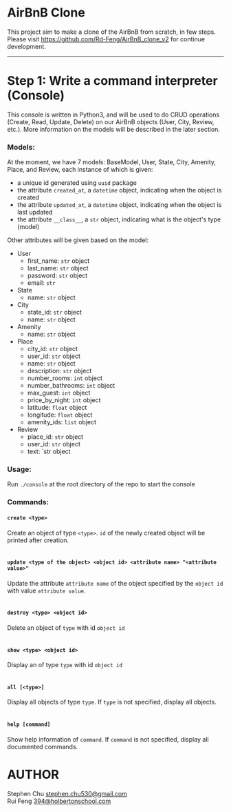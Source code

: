# AirBnB Clone
This project aim to make a clone of the AirBnB from scratch, in few steps. Please visit https://github.com/Rd-Feng/AirBnB_clone_v2 for continue development.<hr/>

# Step 1: Write a command interpreter (Console)
This console is written in Python3, and will be used to do CRUD operations (Create, Read, Update, Delete) on our AirBnB objects (User, City, Review, etc.). More information on the models will be described in the later section.<br/>

### Models:<br/>
At the moment, we have 7 models: BaseModel, User, State, City, Amenity, Place, and Review, each instance of which is given:
* a unique id generated using `uuid` package
* the attribute `created_at`, a `datetime` object, indicating when the object is created
* the attribute `updated_at`, a `datetime` object, indicating when the object is last updated
* the attribute `__class__`, a `str` object, indicating what is the object's type (model)

Other attributes will be given based on the model:
* User
  + first_name: `str` object
  + last_name: `str` object
  + password: `str` object
  + email: `str`
* State
  + name: `str` object
* City
  + state_id: `str` object
  + name: `str` object
* Amenity
  + name: `str` object
* Place
  + city_id: `str` object
  + user_id: `str` object
  + name: `str` object
  + description: `str` object
  + number_rooms: `int` object
  + number_bathrooms: `int` object
  + max_guest: `int` object
  + price_by_night: `int` object
  + latitude: `float` object
  + longitude: `float` object
  + amenity_ids: `list` object
* Review
  + place_id: `str` object
  + user_id: `str` object
  + text: `str object

### Usage:<br/>
Run `./console` at the root directory of the repo to start the console<br/>
### Commands:
#### `create <type>`
Create an object of type `<type>`. `id` of the newly created object will be printed after creation.<br/><br/>
#### `update <type of the object> <object id> <attribute name> "<attribute value>"`<br/>
Update the attribute `attribute name` of the object specified by the `object id` with value `attribute value`.<br/><br/>
#### `destroy <type> <object id>`
Delete an object of `type` with id `object id`<br/><br/>
#### `show <type> <object id>`
Display an of type `type` with id `object id`<br/><br/>
#### `all [<type>]`
Display all objects of type `type`. If `type` is not specified, display all objects.<br/><br/>
#### `help [command]`
Show help information of `command`. If `command` is not specified, display all documented commands.

# AUTHOR
Stephen Chu <stephen.chu530@gmail.com><br/>
Rui Feng <394@holbertonschool.com>
